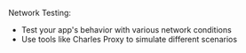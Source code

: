 Network Testing:

* Test your app's behavior with various network conditions
* Use tools like Charles Proxy to simulate different scenarios
